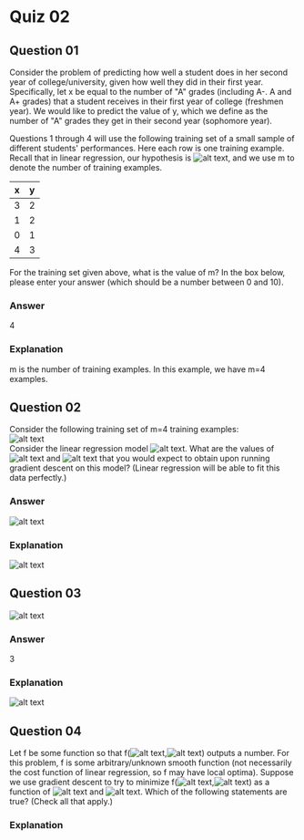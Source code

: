 Quiz 02
=======  

Question 01
-----------  
Consider the problem of predicting how well a student does in her second year of college/university, given how well they did in their first year. Specifically, let x be equal to the number of "A" grades (including A-. A and A+ grades) that a student receives in their first year of college (freshmen year). We would like to predict the value of y, which we define as the number of "A" grades they get in their second year (sophomore year).  

Questions 1 through 4 will use the following training set of a small sample of different students' performances. Here each row is one training example. Recall that in linear regression, our hypothesis is ![alt text](https://github.com/UtkarshPathrabe/Machine-Learning-Stanford-University-Coursera/blob/master/Week%2001/Weekly%20Quizzes/Quiz0201.png "Mask"), and we use m to denote the number of training examples.  

| x | y |
|:-:|:-:|
| 3 | 2 |
| 1 | 2 |
| 0 | 1 |
| 4 | 3 |  

For the training set given above, what is the value of m? In the box below, please enter your answer (which should be a number between 0 and 10).  

### Answer  
4  

### Explanation  
m is the number of training examples. In this example, we have m=4 examples.  

Question 02
-----------  
Consider the following training set of m=4 training examples:  
![alt text](https://github.com/UtkarshPathrabe/Machine-Learning-Stanford-University-Coursera/blob/master/Week%2001/Weekly%20Quizzes/Quiz0208.png "Mask")  
Consider the linear regression model ![alt text](https://github.com/UtkarshPathrabe/Machine-Learning-Stanford-University-Coursera/blob/master/Week%2001/Weekly%20Quizzes/Quiz0201.png "Mask"). What are the values of ![alt text](https://github.com/UtkarshPathrabe/Machine-Learning-Stanford-University-Coursera/blob/master/Week%2001/Weekly%20Quizzes/Quiz0202.png "Mask") and ![alt text](https://github.com/UtkarshPathrabe/Machine-Learning-Stanford-University-Coursera/blob/master/Week%2001/Weekly%20Quizzes/Quiz0203.png "Mask") that you would expect to obtain upon running gradient descent on this model? (Linear regression will be able to fit this data perfectly.)  

### Answer  
![alt text](https://github.com/UtkarshPathrabe/Machine-Learning-Stanford-University-Coursera/blob/master/Week%2001/Weekly%20Quizzes/Quiz0204.png "Mask")  

### Explanation  
![alt text](https://github.com/UtkarshPathrabe/Machine-Learning-Stanford-University-Coursera/blob/master/Week%2001/Weekly%20Quizzes/Quiz0205.png "Mask")  

Question 03
-----------  
![alt text](https://github.com/UtkarshPathrabe/Machine-Learning-Stanford-University-Coursera/blob/master/Week%2001/Weekly%20Quizzes/Quiz0206.png "Mask")  

### Answer  
3  

### Explanation  
![alt text](https://github.com/UtkarshPathrabe/Machine-Learning-Stanford-University-Coursera/blob/master/Week%2001/Weekly%20Quizzes/Quiz0207.png "Mask")  

Question 04
-----------  
Let f be some function so that f(![alt text](https://github.com/UtkarshPathrabe/Machine-Learning-Stanford-University-Coursera/blob/master/Week%2001/Weekly%20Quizzes/Quiz0202.png "Mask"),![alt text](https://github.com/UtkarshPathrabe/Machine-Learning-Stanford-University-Coursera/blob/master/Week%2001/Weekly%20Quizzes/Quiz0203.png "Mask")) outputs a number. For this problem, f is some arbitrary/unknown smooth function (not necessarily the cost function of linear regression, so f may have local optima). Suppose we use gradient descent to try to minimize f(![alt text](https://github.com/UtkarshPathrabe/Machine-Learning-Stanford-University-Coursera/blob/master/Week%2001/Weekly%20Quizzes/Quiz0202.png "Mask"),![alt text](https://github.com/UtkarshPathrabe/Machine-Learning-Stanford-University-Coursera/blob/master/Week%2001/Weekly%20Quizzes/Quiz0203.png "Mask")) as a function of ![alt text](https://github.com/UtkarshPathrabe/Machine-Learning-Stanford-University-Coursera/blob/master/Week%2001/Weekly%20Quizzes/Quiz0202.png "Mask") and ![alt text](https://github.com/UtkarshPathrabe/Machine-Learning-Stanford-University-Coursera/blob/master/Week%2001/Weekly%20Quizzes/Quiz0203.png "Mask"). Which of the following statements are true? (Check all that apply.)  

### Explanation  
